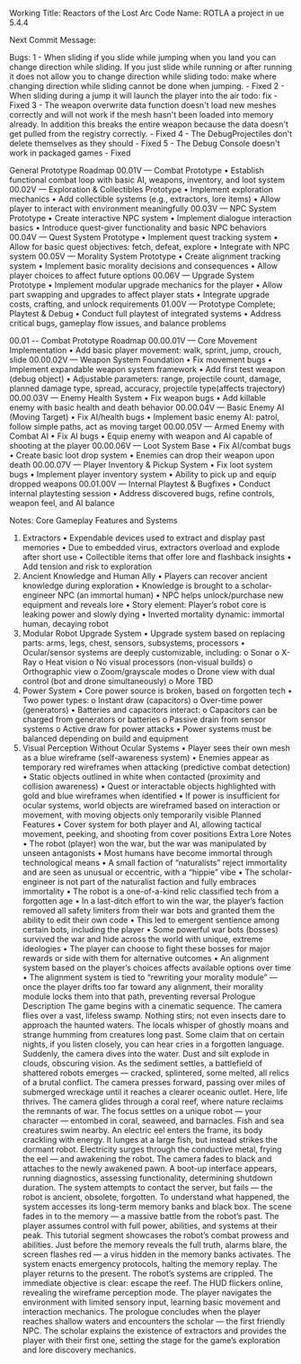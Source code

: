 Working Title: Reactors of the Lost Arc
Code Name: ROTLA
a project in ue 5.4.4

Next Commit Message:

Bugs:
1 - When sliding if you slide while jumping when you land you can change direction while sliding. If you just slide while running or after running it does not allow you to change direction while sliding todo: make where changing direction while sliding cannot be done when jumping. - Fixed
2 - When sliding during a jump it will launch the player into the air todo: fix - Fixed
3 - The weapon overwrite data function doesn't load new meshes correctly and will not work if the mesh hasn't been loaded into memory already. In addition this breaks the entire weapon because the data doesn't get pulled from the registry correctly. - Fixed
4 - The DebugProjectiles don't delete themselves as they should - Fixed
5 - The Debug Console doesn't work in packaged games - Fixed

General Prototype Roadmap
00.01V — Combat Prototype
•	Establish functional combat loop with basic AI, weapons, inventory, and loot system
00.02V — Exploration & Collectibles Prototype
•	Implement exploration mechanics
•	Add collectible systems (e.g., extractors, lore items)
•	Allow player to interact with environment meaningfully
00.03V — NPC System Prototype
•	Create interactive NPC system
•	Implement dialogue interaction basics
•	Introduce quest-giver functionality and basic NPC behaviors
00.04V — Quest System Prototype
•	Implement quest tracking system
•	Allow for basic quest objectives: fetch, defeat, explore
•	Integrate with NPC system
00.05V — Morality System Prototype
•	Create alignment tracking system
•	Implement basic morality decisions and consequences
•	Allow player choices to affect future options
00.06V — Upgrade System Prototype
•	Implement modular upgrade mechanics for the player
•	Allow part swapping and upgrades to affect player stats
•	Integrate upgrade costs, crafting, and unlock requirements
01.00V — Prototype Complete; Playtest & Debug
•	Conduct full playtest of integrated systems
•	Address critical bugs, gameplay flow issues, and balance problems

00.01 -- Combat Prototype Roadmap
00.00.01V — Core Movement Implementation
•	Add basic player movement: walk, sprint, jump, crouch, slide
00.00.02V — Weapon System Foundation
•	Fix movement bugs
•	Implement expandable weapon system framework
•	Add first test weapon (debug object)
•	Adjustable parameters: range, projectile count, damage, planned damage type, spread, accuracy, projectile type(affects trajectory)
00.00.03V — Enemy Health System
•	Fix weapon bugs
•	Add killable enemy with basic health and death behavior
00.00.04V — Basic Enemy AI (Moving Target)
•	Fix AI/health bugs
•	Implement basic enemy AI: patrol, follow simple paths, act as moving target
00.00.05V — Armed Enemy with Combat AI
•	Fix AI bugs
•	Equip enemy with weapon and AI capable of shooting at the player
00.00.06V — Loot System Base
•	Fix AI/combat bugs
•	Create basic loot drop system
•	Enemies can drop their weapon upon death
00.00.07V — Player Inventory & Pickup System
•	Fix loot system bugs
•	Implement player inventory system
•	Ability to pick up and equip dropped weapons
00.01.00V — Internal Playtest & Bugfixes
•	Conduct internal playtesting session
•	Address discovered bugs, refine controls, weapon feel, and AI balance

Notes:
Core Gameplay Features and Systems
1.	Extractors
•	Expendable devices used to extract and display past memories
•	Due to embedded virus, extractors overload and explode after short use
•	Collectible items that offer lore and flashback insights
•	Add tension and risk to exploration
2.	Ancient Knowledge and Human Ally
•	Players can recover ancient knowledge during exploration
•	Knowledge is brought to a scholar-engineer NPC (an immortal human)
•	NPC helps unlock/purchase new equipment and reveals lore
•	Story element: Player’s robot core is leaking power and slowly dying
•	Inverted mortality dynamic: immortal human, decaying robot
3.	Modular Robot Upgrade System
•	Upgrade system based on replacing parts: arms, legs, chest, sensors, subsystems, processors
•	Ocular/sensor systems are deeply customizable, including:
o	Sonar
o	X-Ray
o	Heat vision
o	No visual processors (non-visual builds)
o	Orthographic view
o	Zoom/grayscale modes
o	Drone view with dual control (bot and drone simultaneously)
o	More TBD
4.	Power System
•	Core power source is broken, based on forgotten tech
•	Two power types:
o	Instant draw (capacitors)
o	Over-time power (generators)
•	Batteries and capacitors interact:
o	Capacitors can be charged from generators or batteries
o	Passive drain from sensor systems
o	Active draw for power attacks
•	Power systems must be balanced depending on build and equipment
5.	Visual Perception Without Ocular Systems
•	Player sees their own mesh as a blue wireframe (self-awareness system)
•	Enemies appear as temporary red wireframes when attacking (predictive combat detection)
•	Static objects outlined in white when contacted (proximity and collision awareness)
•	Quest or interactable objects highlighted with gold and blue wireframes when identified
•	If power is insufficient for ocular systems, world objects are wireframed based on interaction or movement, with moving objects only temporarily visible
Planned Features
•	Cover system for both player and AI, allowing tactical movement, peeking, and shooting from cover positions
Extra Lore Notes
•	The robot (player) won the war, but the war was manipulated by unseen antagonists
•	Most humans have become immortal through technological means
•	A small faction of “naturalists” reject immortality and are seen as unusual or eccentric, with a “hippie” vibe
•	The scholar-engineer is not part of the naturalist faction and fully embraces immortality
•	The robot is a one-of-a-kind relic classified tech from a forgotten age
•	In a last-ditch effort to win the war, the player’s faction removed all safety limiters from their war bots and granted them the ability to edit their own code
•	This led to emergent sentience among certain bots, including the player
•	Some powerful war bots (bosses) survived the war and hide across the world with unique, extreme ideologies
•	The player can choose to fight these bosses for major rewards or side with them for alternative outcomes
•	An alignment system based on the player’s choices affects available options over time
•	The alignment system is tied to “rewriting your morality module” — once the player drifts too far toward any alignment, their morality module locks them into that path, preventing reversal
Prologue Description
The game begins with a cinematic sequence. The camera flies over a vast, lifeless swamp. Nothing stirs; not even insects dare to approach the haunted waters. The locals whisper of ghostly moans and strange humming from creatures long past. Some claim that on certain nights, if you listen closely, you can hear cries in a forgotten language.
Suddenly, the camera dives into the water. Dust and silt explode in clouds, obscuring vision. As the sediment settles, a battlefield of shattered robots emerges — cracked, splintered, some melted, all relics of a brutal conflict. The camera presses forward, passing over miles of submerged wreckage until it reaches a clearer oceanic outlet.
Here, life thrives. The camera glides through a coral reef, where nature reclaims the remnants of war. The focus settles on a unique robot — your character — entombed in coral, seaweed, and barnacles. Fish and sea creatures swim nearby. An electric eel enters the frame, its body crackling with energy. It lunges at a large fish, but instead strikes the dormant robot. Electricity surges through the conductive metal, frying the eel — and awakening the robot.
The camera fades to black and attaches to the newly awakened pawn. A boot-up interface appears, running diagnostics, assessing functionality, determining shutdown duration. The system attempts to contact the server, but fails — the robot is ancient, obsolete, forgotten.
To understand what happened, the system accesses its long-term memory banks and black box.
The scene fades in to the memory — a massive battle from the robot’s past. The player assumes control with full power, abilities, and systems at their peak. This tutorial segment showcases the robot’s combat prowess and abilities. Just before the memory reveals the full truth, alarms blare, the screen flashes red — a virus hidden in the memory banks activates. The system enacts emergency protocols, halting the memory replay.
The player returns to the present. The robot’s systems are crippled. The immediate objective is clear: escape the reef. The HUD flickers online, revealing the wireframe perception mode. The player navigates the environment with limited sensory input, learning basic movement and interaction mechanics.
The prologue concludes when the player reaches shallow waters and encounters the scholar — the first friendly NPC. The scholar explains the existence of extractors and provides the player with their first one, setting the stage for the game’s exploration and lore discovery mechanics.